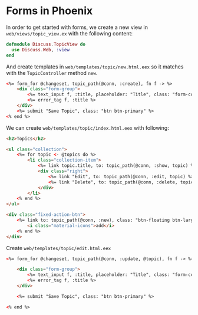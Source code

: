 # Forms in Phoenix

In order to get started with forms, we create a new view in `web/views/topic_view.ex` with the following content:

```elixir
defmodule Discuss.TopicView do
  use Discuss.Web, :view
end
```

And create templates in `web/templates/topic/new.html.eex` so it matches with the `TopicController` method `new`.

```html
<%= form_for @changeset, topic_path(@conn, :create), fn f -> %>
    <div class="form-group">
        <%= text_input f, :title, placeholder: "Title", class: "form-control" %>
        <%= error_tag f, :title %>
    </div>
    <%= submit "Save Topic", class: "btn btn-primary" %>
<% end %>
```

We can create `web/templates/topic/index.html.eex` with following:

```html
<h2>Topics</h2>

<ul class="collection">
    <%= for topic <- @topics do %>
        <li class="collection-item">
            <%= link topic.title, to: topic_path(@conn, :show, topic) %>
            <div class="right">
                <%= link "Edit", to: topic_path(@conn, :edit, topic) %>
                <%= link "Delete", to: topic_path(@conn, :delete, topic), method: :delete %>
            </div>
        </li>
    <% end %>
</ul>

<div class="fixed-action-btn">
    <%= link to: topic_path(@conn, :new), class: "btn-floating btn-large waves-effect waves-light red" do %>
        <i class="material-icons">add</i>
    <% end %>
</div>
```

Create `web/templates/topic/edit.html.eex`

```html
<%= form_for @changeset, topic_path(@conn, :update, @topic), fn f -> %>

    <div class="form-group">
        <%= text_input f, :title, placeholder: "Title", class: "form-control" %>
        <%= error_tag f, :title %>
    </div>

    <%= submit "Save Topic", class: "btn btn-primary" %>

<% end %>
```
